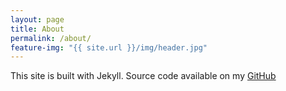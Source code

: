 ```yaml
---
layout: page
title: About
permalink: /about/
feature-img: "{{ site.url }}/img/header.jpg"
---
```



This site is built with Jekyll. Source code available on my [GitHub](https://github.com/varunbalupuri/varunbalupuri.github.io)